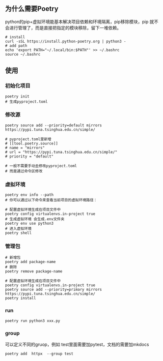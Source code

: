## 为什么需要Poetry

python的pip+虚拟环境能基本解决项目依赖和环境隔离，pip移除模块，pip 就不会进行管理了，而是直接把指定的模块移除，留下一堆依赖。

```shell
# install
curl -sSL https://install.python-poetry.org | python3 -
# add path
echo 'export PATH="~/.local/bin:$PATH"' >> ~/.bashrc
source ~/.bashrc
```

## 使用

### 初始化项目

```shell
poetry init
# 生成pyproject.toml
```

### 修改源

```shell
poetry source add --priority=default mirrors https://pypi.tuna.tsinghua.edu.cn/simple/

# pyproject.toml里新增
# [[tool.poetry.source]]
# name = "mirrors"
# url = "https://pypi.tuna.tsinghua.edu.cn/simple/"
# priority = "default"

# 一般不需要手动去修改pyproject.toml
# 而是通过命令区修改
```

### 虚拟环境

```shell
poetry env info --path
# 你可以通过以下命令来查看当前项目的虚拟环境路径：

# 配置虚拟环境生成在项目文件中
poetry config virtualenvs.in-project true
# 生成虚拟环境 会生成.env文件夹
poetry env use python3
# 进入虚拟环境
poetry shell
```

### 管理包

```shell
# 新增包
poetry add package-name
# 删除
poetry remove package-name

# 配置虚拟环境生成在项目文件中
poetry config virtualenvs.in-project true
poetry source add --priority=primary mirrors https://pypi.tuna.tsinghua.edu.cn/simple/
poetry install
```

### run

```shell
poetry run python3 xxx.py
```

### group

可以定义不同的gruop，例如 test里面需要加pytest，文档的需要加mkdocs

```shell
poetry add  httpx  --group test
```
